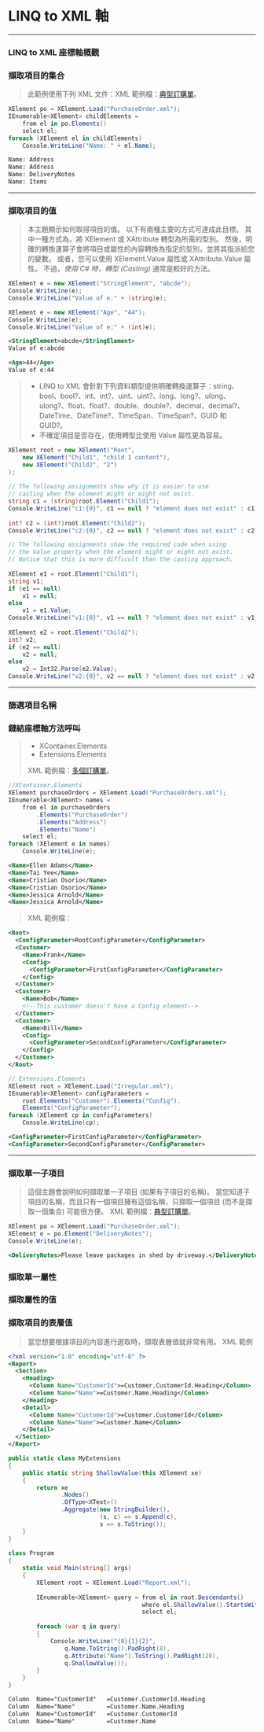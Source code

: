 ﻿# LINQ to XML 軸
----
### LINQ to XML 座標軸概觀
### 擷取項目的集合
> 此範例使用下列 XML 文件：XML 範例檔：[典型訂購單](../XMLSample/PurchaseOrder.xml)。
```csharp
XElement po = XElement.Load("PurchaseOrder.xml");  IEnumerable<XElement> childElements =      from el in po.Elements()      select el;  foreach (XElement el in childElements)      Console.WriteLine("Name: " + el.Name);  
```
```txt
Name: Address  Name: Address  Name: DeliveryNotes  Name: Items   
```
----
### 擷取項目的值
>本主題顯示如何取得項目的值。 以下有兩種主要的方式可達成此目標。 其中一種方式為，將 XElement 或 XAttribute 轉型為所需的型別。 然後，明確的轉換運算子會將項目或屬性的內容轉換為指定的型別，並將其指派給您的變數。 或者，您可以使用 XElement.Value 屬性或 XAttribute.Value 屬性。
>不過，*使用 C# 時，轉型 (Casting)* 通常是較好的方法。
```csharp
XElement e = new XElement("StringElement", "abcde");  Console.WriteLine(e);  Console.WriteLine("Value of e:" + (string)e);  

XElement e = new XElement("Age", "44");  Console.WriteLine(e);  Console.WriteLine("Value of e:" + (int)e);  
```
```xml
<StringElement>abcde</StringElement>  Value of e:abcde  

<Age>44</Age>  Value of e:44  
```
> * LINQ to XML 會針對下列資料類型提供明確轉換運算子：string、bool、bool?、int、int?、uint、uint?、long、long?、ulong、ulong?、float、float?、double、double?、decimal、decimal?、DateTime、DateTime?、TimeSpan、TimeSpan?、GUID 和 GUID?。
> * 不確定項目是否存在，使用轉型比使用 Value 屬性更為容易。
```csharp
XElement root = new XElement("Root",      new XElement("Child1", "child 1 content"),      new XElement("Child2", "2")  );   // The following assignments show why it is easier to use  // casting when the element might or might not exist.  string c1 = (string)root.Element("Child1");  Console.WriteLine("c1:{0}", c1 == null ? "element does not exist" : c1);    int? c2 = (int?)root.Element("Child2");  Console.WriteLine("c2:{0}", c2 == null ? "element does not exist" : c2.ToString());  
// The following assignments show the required code when using  // the Value property when the element might or might not exist.  // Notice that this is more difficult than the casting approach.    XElement e1 = root.Element("Child1");  string v1;  if (e1 == null)      v1 = null;  else      v1 = e1.Value;  Console.WriteLine("v1:{0}", v1 == null ? "element does not exist" : v1);    XElement e2 = root.Element("Child2");  int? v2;  if (e2 == null)      v2 = null;  else      v2 = Int32.Parse(e2.Value);  Console.WriteLine("v2:{0}", v2 == null ? "element does not exist" : v2.ToString());  
```
----
### 篩選項目名稱
### 鏈結座標軸方法呼叫
>* XContainer.Elements
>* Extensions.Elements 
>
> XML 範例檔：[多個訂購單](../XMLSample/PurchaseOrder.xml)。
```csharp
//XContainer.Elements
XElement purchaseOrders = XElement.Load("PurchaseOrders.xml");  IEnumerable<XElement> names =      from el in purchaseOrders          .Elements("PurchaseOrder")          .Elements("Address")          .Elements("Name")      select el;  foreach (XElement e in names)      Console.WriteLine(e);  
```
```xml
<Name>Ellen Adams</Name>  <Name>Tai Yee</Name>  <Name>Cristian Osorio</Name>  <Name>Cristian Osorio</Name>  <Name>Jessica Arnold</Name>  <Name>Jessica Arnold</Name>  
```
> XML 範例檔：
```xml
<Root>    <ConfigParameter>RootConfigParameter</ConfigParameter>    <Customer>      <Name>Frank</Name>      <Config>        <ConfigParameter>FirstConfigParameter</ConfigParameter>      </Config>    </Customer>    <Customer>      <Name>Bob</Name>      <!--This customer doesn't have a Config element-->    </Customer>    <Customer>      <Name>Bill</Name>      <Config>        <ConfigParameter>SecondConfigParameter</ConfigParameter>      </Config>    </Customer>  </Root>  
```
```csharp
// Extensions.Elements 
XElement root = XElement.Load("Irregular.xml");  IEnumerable<XElement> configParameters =       root.Elements("Customer").Elements("Config").      Elements("ConfigParameter");  foreach (XElement cp in configParameters)      Console.WriteLine(cp);  
```
```xml
<ConfigParameter>FirstConfigParameter</ConfigParameter>  <ConfigParameter>SecondConfigParameter</ConfigParameter>  
```
----
### 擷取單一子項目
>這個主題會說明如何擷取單一子項目 (如果有子項目的名稱)。 當您知道子項目的名稱，而且只有一個項目擁有這個名稱，只擷取一個項目 (而不是擷取一個集合) 可能很方便。
>XML 範例檔：[典型訂購單](../XMLSample/PurchaseOrder.xml)。
```csharp
XElement po = XElement.Load("PurchaseOrder.xml");  XElement e = po.Element("DeliveryNotes");  Console.WriteLine(e);  
```
```xml
<DeliveryNotes>Please leave packages in shed by driveway.</DeliveryNotes>  
```
### 擷取單一屬性
### 擷取屬性的值
### 擷取項目的表層值
> 當您想要根據項目的內容進行選取時，擷取表層值就非常有用。
> XML 範例
```xml
<?xml version="1.0" encoding="utf-8" ?>  <Report>    <Section>      <Heading>        <Column Name="CustomerId">=Customer.CustomerId.Heading</Column>        <Column Name="Name">=Customer.Name.Heading</Column>      </Heading>      <Detail>        <Column Name="CustomerId">=Customer.CustomerId</Column>        <Column Name="Name">=Customer.Name</Column>      </Detail>    </Section>  </Report>  
```
```csharp
public static class MyExtensions  {      public static string ShallowValue(this XElement xe)      {          return xe                 .Nodes()                 .OfType<XText>()                 .Aggregate(new StringBuilder(),                            (s, c) => s.Append(c),                            s => s.ToString());      }  }    class Program  {      static void Main(string[] args)      {          XElement root = XElement.Load("Report.xml");            IEnumerable<XElement> query = from el in root.Descendants()                                        where el.ShallowValue().StartsWith("=")                                        select el;            foreach (var q in query)          {              Console.WriteLine("{0}{1}{2}",                  q.Name.ToString().PadRight(8),                  q.Attribute("Name").ToString().PadRight(20),                  q.ShallowValue());          }      }  }  
```
```txt
Column  Name="CustomerId"   =Customer.CustomerId.Heading  Column  Name="Name"         =Customer.Name.Heading  Column  Name="CustomerId"   =Customer.CustomerId  Column  Name="Name"         =Customer.Name  
```